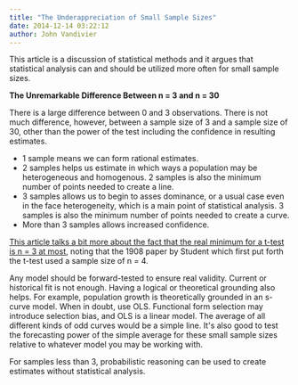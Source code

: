 ```yaml
---
title: "The Underappreciation of Small Sample Sizes"
date: 2014-12-14 03:22:12
author: John Vandivier
---
```




This article is a discussion of statistical methods and it argues that statistical analysis can and should be utilized more often for small sample sizes.
<p style=\"text-align: center;\"><strong>The Unremarkable Difference Between n = 3 and n = 30
</strong></p>
There is a large difference between 0 and 3 observations. There is not much difference, however, between a sample size of 3 and a sample size of 30, other than the power of the test including the confidence in resulting estimates.
<ul>
	<li>1 sample means we can form rational estimates.</li>
	<li>2 samples helps us estimate in which ways a population may be heterogeneous and homogenous. 2 samples is also the minimum number of points needed to create a line.</li>
	<li>3 samples allows us to begin to asses dominance, or a usual case even in the face heterogeneity, which is a main point of statistical analysis. 3 samples is also the minimum number of points needed to create a curve.</li>
	<li>More than 3 samples allows increased confidence.</li>
</ul>
<a href=\"http://stats.stackexchange.com/questions/37993/is-there-a-minimum-sample-size-required-for-the-t-test-to-be-valid\">This article talks a bit more about the fact that the real minimum for a t-test is n = 3 at most</a>, noting that the 1908 paper by Student which first put forth the t-test used a sample size of n = 4.

Any model should be forward-tested to ensure real validity. Current or historical fit is not enough. Having a logical or theoretical grounding also helps. For example, population growth is theoretically grounded in an s-curve model. When in doubt, use OLS. Functional form selection may introduce selection bias, and OLS is a linear model. The average of all different kinds of odd curves would be a simple line. It's also good to test the forecasting power of the simple average for these small sample sizes relative to whatever model you may be working with.

For samples less than 3, probabilistic reasoning can be used to create estimates without statistical analysis.
